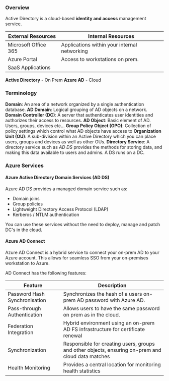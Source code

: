 ### Overview
Active Directory is a cloud-based **identity and access** management service.

| External Resources   | Internal Resources                           |
| -------------------- | -------------------------------------------- |
| Microsoft Office 365 | Applications within your internal networking |
| Azure Portal         | Access to workstations on prem.              |
| SaaS Applications    |                                              |
**Active Directory** - On Prem
**Azure AD** - Cloud

### Terminology
**Domain**: An area of a network organized by a single authentication database. 
**AD Domain**: Logical grouping of AD objects on a network.
**Domain Controller (DC)**: A server that authenticates user identities and authorizes their access to resources.
**AD Object**: Basic element of AD. Users, groups, devices etc...
**Group Policy Object (GPO)**: Collection of policy settings which control what AD objects have access to
**Organization Unit (OU)**: A sub-division within an Active Directory which you can place users, groups and devices as well as other OUs.
**Directory Service**: A directory service such as *AD DS* provides the methods for storing data, and making this data available to users and admins. A DS runs on a DC.


### Azure Services
#### Azure Active Directory Domain Services (AD DS)
Azure AD DS provides a managed domain service such as:
- Domain joins
- Group policies
- Lightweight Directory Access Protocol (LDAP)
- Kerberos / NTLM authentication

You can use these services without the need to deploy, manage and patch DC's in the cloud.

#### Azure AD Connect
Azure AD Connect is a hybrid service to connect your on-prem AD to your Azure account. This allows for seamless SSO from your on-premises workstation to Azure. 

AD Connect has the following features:

| Feature                       | Description                                                                                       |
| ----------------------------- | ------------------------------------------------------------------------------------------------- |
| Password Hash Synchronisation | Synchronizes the hash of a users on-prem AD password with Azure AD.                               |
| Pass-through Authentication   | Allows users to have the same password on prem as in the cloud.                                   |
| Federation Integration        | Hybrid environment using an on-prem AD FS infrastructure for certificate renewal                  |
| Synchronization               | Responsible for creating users, groups and other objects, ensuring on-prem and cloud data matches |
| Health Monitoring             | Provides a central location for monitoring health statistics                                      |



